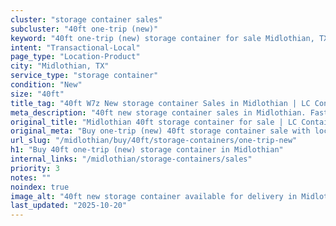 ```yaml
---
cluster: "storage container sales"
subcluster: "40ft one-trip (new)"
keyword: "40ft one-trip (new) storage container for sale Midlothian, TX"
intent: "Transactional-Local"
page_type: "Location-Product"
city: "Midlothian, TX"
service_type: "storage container"
condition: "New"
size: "40ft"
title_tag: "40ft W7z New storage container Sales in Midlothian | LC Container"
meta_description: "40ft new storage container sales in Midlothian. Fast delivery, competitive pricing. Serving storage containers area. Quote ID: NVM. Call (214) 524-4168 for your free quote today."
original_title: "Midlothian 40ft storage container for sale | LC Container"
original_meta: "Buy one-trip (new) 40ft storage container sale with local delivery in Midlothian, TX. LC Container — local Since 2003. Request a fast quote today."
url_slug: "/midlothian/buy/40ft/storage-containers/one-trip-new"
h1: "Buy 40ft one-trip (new) storage container in Midlothian"
internal_links: "/midlothian/storage-containers/sales"
priority: 3
notes: ""
noindex: true
image_alt: "40ft new storage container available for delivery in Midlothian"
last_updated: "2025-10-20"
---
```


<!-- TODO: Add unique city/inventory copy, images, and internal links here. -->
